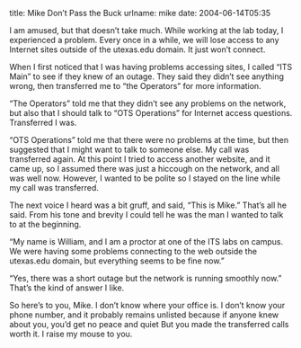 title: Mike Don&#x02bc;t Pass the Buck
urlname: mike
date: 2004-06-14T05:35

I am amused, but that doesn&#x02bc;t take much. While working at the lab today, I experienced a problem. Every once in a while, we will lose access to any Internet sites outside of the utexas.edu domain. It just won&#x02bc;t connect.

When I first noticed that I was having problems accessing sites, I called &ldquo;ITS Main&rdquo; to see if they knew of an outage. They said they didn&#x02bc;t see anything wrong, then transferred me to &ldquo;the Operators&rdquo; for more information.

&ldquo;The Operators&rdquo; told me that they didn&#x02bc;t see any problems on the network, but also that I should talk to &ldquo;OTS Operations&rdquo; for Internet access questions. Transferred I was.

&ldquo;OTS Operations&rdquo; told me that there were no problems at the time, but then suggested that I might want to talk to someone else. My call was transferred again. At this point I tried to access another website, and it came up, so I assumed there was just a hiccough on the network, and all was well now. However, I wanted to be polite so I stayed on the line while my call was transferred.

The next voice I heard was a bit gruff, and said, &ldquo;This is Mike.&rdquo; That&#x02bc;s all he said. From his tone and brevity I could tell he was the man I wanted to talk to at the beginning.

&ldquo;My name is William, and I am a proctor at one of the ITS labs on campus. We were having some problems connecting to the web outside the utexas.edu domain, but everything seems to be fine now.&rdquo;

&ldquo;Yes, there was a short outage but the network is running smoothly now.&rdquo; That&#x02bc;s the kind of answer I like.

So here&#x02bc;s to you, Mike. I don&#x02bc;t know where your office is. I don&#x02bc;t know your phone number, and it probably remains unlisted because if anyone knew about you, you&#x02bc;d get no peace and quiet But you made the transferred calls worth it. I raise my mouse to you.